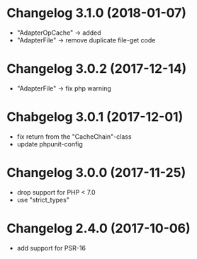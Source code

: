 # Changelog 3.1.0 (2018-01-07)

- "AdapterOpCache" -> added
- "AdapterFile" -> remove duplicate file-get code


# Changelog 3.0.2 (2017-12-14)

- "AdapterFile" -> fix php warning


# Chabgelog 3.0.1 (2017-12-01)

- fix return from the "CacheChain"-class
- update phpunit-config


# Changelog 3.0.0 (2017-11-25)

- drop support for PHP < 7.0
- use "strict_types"


# Changelog 2.4.0 (2017-10-06)

- add support for PSR-16